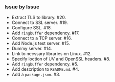 ### Issue by Issue

 * Extract TLS to library. #20.
 * Connect to SSL server. #19.
 * Configure SSL. #18.
 * Add `ringbuffer` dependency. #17.
 * Connect to a TCP server. #16.
 * Add Node.js test server. #15.
 * Dummy server. #14.
 * Link to necssary libraries on Linux. #12.
 * Specify loction of UV and OpenSSL headers. #8.
 * Add `ringbuffer` dependency. #5.
 * Add description to `README.md`. #4.
 * Add a `package.json`. #3.
